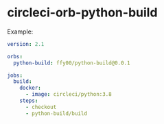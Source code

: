 # circleci-orb-python-build

Example:
```yaml
version: 2.1

orbs:
  python-build: ffy00/python-build@0.0.1

jobs:
  build:
    docker:
      - image: circleci/python:3.8
    steps:
      - checkout
      - python-build/build
```
